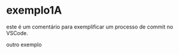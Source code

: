 # exemplo1A


este é um comentário para exemplificar um processo de commit no VSCode.





outro exemplo